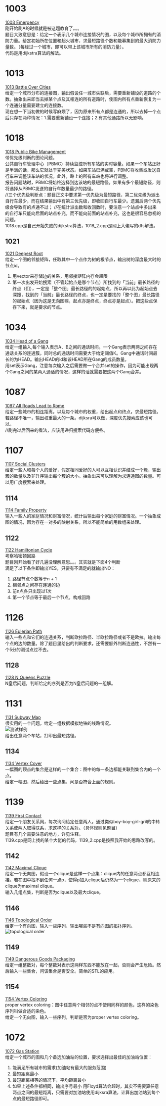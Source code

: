 # 1003
[1003 Emergency](https://pintia.cn/problem-sets/994805342720868352/problems/994805523835109376)  
刚开始刷A的时候就是被这题教育了。。。   
题目大致意思是：给定一个表示几个城市连接情况的图，以及每个城市所拥有的消防力量。给定初始所在位置和起火城市，求最短路径个数和能募集到的最大消防力量数。（每经过一个城市，即可以带上该城市所有的消防力量）。  
代码是用dijkstra算法的解法。 

# 1013
[1013 Battle Over Cities](https://pintia.cn/problem-sets/994805342720868352/problems/994805500414115840)  
给定一个城市分布的连接图，输出假设任一城市失联后，需要重新铺设的道路的个数。抽象出来即当去掉某个点及其相连的所有道路时，使图内所有点重新恢复为一个连通分量需要建立的连接数。  
现在想一下当初做的时候写麻烦了，因为原来所有点都是连通的，所以去掉一个点后只存在两种情况：1.需要重新铺设一个连接；2.有其他通路所以无影响。

# 1018
[1018 Public Bike Management](https://pintia.cn/problem-sets/994805342720868352/problems/994805489282433024)  
带优先级判断的图论问题。  
公共自行车管理中心（PBMC）持续监控所有车站的实时容量。如果一个车站正好是半满的话，那么它就处于完美状态。如果车站已满或空，PBMC将收集或发送自行车来调整该车站的状况。此外，路上的所有车站也将进行调整。  
报告问题站时，PBMC将始终选择到达该站的最短路径。如果有多个最短路径，则将选择从PBMC发送的自行车数量最少的路径。  
//三个优先级判断点：题目正文中要求第一优先级为最短路径，第二优先级为派出自行车最少，而在结果输出中有第三优先级，即收回自行车最少。遗漏后两个优先级会导致有的点通不过； 
//在统计派出数和收回数时，要注意一个站点中多出来的自行车只能向后面的站点补充，而不能向前面的站点补充，这也是很容易忽视的问题。  
1018.cpp是自己开始失败的dijkstra算法，1018\_2.cpp是网上大佬写的dfs解法。  

## 1021
[1021 Deepest Root](https://pintia.cn/problem-sets/994805342720868352/problems/994805482919673856)  
给定一个图的邻接矩阵，任取其中一个点作为树的根节点，输出树的深度最大时的节点id。  
1. 用vector来存储边的关系，用邻接矩阵内存会超限
2. 第一次出发开始搜索（不管起始点是哪个节点）所找到的「当前」最长路径的终点（们），一定是「整个图」最长路径的的起始点，所以再以此为起始点去深搜，找到的「当前」最长路径的终点，也一定是要找的「整个图」最长路径的起始点（因为这是无向图嘛，起点亦是终点，终点亦是起点）。把这些点保存下来，就是要求的节点。  

# 1034
[1034 Head of a Gang](https://pintia.cn/problem-sets/994805342720868352/problems/994805456881434624)  
给定一组输入,每个输入表示A、B之间的通话时间。一个Gang表示两两之间存在通话关系的连通簇，同时总的通话时间需要大于给定阈值K。Gang中通话时间最长的为HEAD。输出HEAD的id和该HEAD所在Gang的成员数量。  
用set表示Gang，注意每次输入之后需要做一个合并set的操作，因为可能出现两个Gang之间的某两人通话的情况，这样的话就需要把这两个Gang合并。  

# 1087
[1087 All Roads Lead to Rome](https://pintia.cn/problem-sets/994805342720868352/problems/994805379664297984)  
给定一些城市的相连距离，以及每个城市的权重，给出起点和终点，求最短路径。若路径不唯一，输出权重最大的一条。dijksra可以做，深度优先搜索应该也可以。  
//刷完过后回来的看法，应该用递归搜索代码方便些。  

# 1107
[1107 Social Clusters](https://pintia.cn/problem-sets/994805342720868352/problems/994805361586847744)  
给定一些人和每个人的爱好，假定相同爱好的人可以互相认识并结成一个簇，输出簇的数量以及非升序输出每个簇的大小。抽象出来可以理解为求连通图的数量。可以用广度搜索来处理。   

## 1114
[1114 Family Property](https://pintia.cn/problem-sets/994805342720868352/problems/994805356599820288)  
输入一些人的家庭情况和财富情况，统计后输出每个家庭的财富情况。一个抽象成图的情况，因为存在一对多的映射关系，所以不能简单的用数组来处理。   

## 1122
[1122 Hamiltonian Cycle](https://pintia.cn/problem-sets/994805342720868352/problems/994805351814119424)  
考察哈密顿回路  
题目刚开始看了好几遍没理解意思。。。其实就是下面4个判断  
满足了以下条件即输出YES，只要有不满足的就输出NO：  
1. 路径节点个数等于n + 1
2. 相邻点之间存在连通的边
3. 前n点各只出现过1次
4. 第一个节点等于最后一个节点，构成回路

# 1126
[1126 Eulerian Path](https://pintia.cn/problem-sets/994805342720868352/problems/994805349851185152)  
输入一些点和它们的连通关系，判断欧拉路径、半欧拉路径或者不是欧拉。输出每个点的边的数量。除了题目里给出的判断要求，还需要额外判断连通性，不然有一个5分的测试点过不去。  

## 1128
[1128 N Queens Puzzle](https://pintia.cn/problem-sets/994805342720868352/problems/994805348915855360)  
N皇后问题，判断给定的序列是否为N皇后问题的一组解。  

# 1131
[1131 Subway Map](https://pintia.cn/problem-sets/994805342720868352/problems/994805347523346432)  
很实用的一个问题。给定一组数据模拟地铁的线路情况。  
![测试样例](../img/subway.jpg)  
给出任意两个车站，打印出最短路径。  

## 1134
[1134 Vertex Cover](https://pintia.cn/problem-sets/994805342720868352/problems/994805346428633088)  
一幅图的顶点的集合是这样的一个集合：图中的每一条边都能关联到集合内的一个点。  
给定一幅图，然后给出一些点集，问是否符合上面的规则。  

# 1139
[1139 First Contact](https://pintia.cn/problem-sets/994805342720868352/problems/994805344776077312)  
给定一个朋友关系网，每次询问给定任意两人，通过类似boy-boy-girl-gril的中转关系使两人取得联系，求这样的关系对。（具体规则见题目）  
题目有几个需要注意的地方，详见注释。  
1139.cpp是网上找的某个大佬的代码，1139_2.cpp是按照我开始的思路改写的。  

## 1142
[1142 Maximal Clique](https://pintia.cn/problem-sets/994805342720868352/problems/994805343979159552)  
给定一个无向图，假设一个clique是这样一个点集：clique内的任意两点都互相连接。若在图中找不到任何一点p，使得p加入clique后仍然为一个clique，则原来的clique为maximal clique。  
输入几组点集，判断是否为clique以及最大clique。  

## 1146
[1146 Topological Order](https://pintia.cn/problem-sets/994805342720868352/problems/994805343043829760)  
给定一个有向图，输入一些序列，输出哪些不是[有向图的拓扑序列](https://zh.wikipedia.org/wiki/拓撲排序)。  
![topological order](../img/topological_order)

## 1149
[1149 Dangerous Goods Packaging](https://pintia.cn/problem-sets/994805342720868352/problems/1038429908921778176)  
给定一组整数对，每个整数对表示这两样东西不能放在一起，否则会产生危险。然后输入一些集合，问该集合是否安全。简单的STL的应用。  

## 1154
[1154 Vertex Coloring](https://pintia.cn/problem-sets/994805342720868352/problems/1071785301894295552)  
proper vertex coloring：图中任意两个相邻的点不使用同样的颜色，这样的染色序列叫做合适的染色。  
给定一个无向图，输入一些序列，判断是否为proper vertex coloring。  

# 1072
[1072 Gas Station](https://pintia.cn/problem-sets/994805342720868352/problems/994805396953219072)  
给定一个城市的图和几个备选加油站的位置，要求选择出最佳的加油站位置：
1. 能满足所有城市的需求(加油站有最大的服务范围)
2. 最短距离最小
3. 最短距离相等的情况下，平均距离最小
4. 如果上述条件都相同，输出序号最小
用Floyd算法会超时，其实不需要算任意两点之间的最短距离，只需要对加油站使用dijksra算法，计算出加油站到每个点的最短路径即可。  


